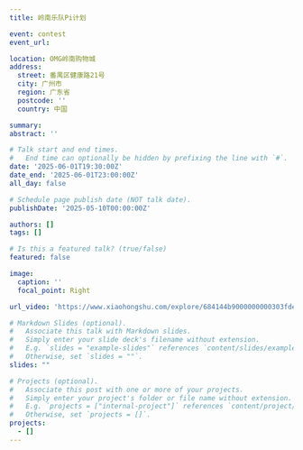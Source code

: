 ```yaml
---
title: 岭南乐队Pi计划

event: contest
event_url: 

location: OMG岭南购物城
address:
  street: 番禺区健康路21号
  city: 广州市
  region: 广东省
  postcode: ''
  country: 中国

summary: 
abstract: ''

# Talk start and end times.
#   End time can optionally be hidden by prefixing the line with `#`.
date: '2025-06-01T19:30:00Z'
date_end: '2025-06-01T23:00:00Z'
all_day: false

# Schedule page publish date (NOT talk date).
publishDate: '2025-05-10T00:00:00Z'

authors: []
tags: []

# Is this a featured talk? (true/false)
featured: false

image:
  caption: ''
  focal_point: Right

url_video: 'https://www.xiaohongshu.com/explore/684144b9000000000303fde9?app_platform=android&ignoreEngage=true&app_version=8.85.1&share_from_user_hidden=true&xsec_source=app_share&type=video&xsec_token=CBgiv6iXD2KlKDyuzUpHUWgb5Zgl_ZUpmBNZNwmMq7JJc=&author_share=1&xhsshare=WeixinSession&shareRedId=N0w5RkhHRkA2NzUyOTgwNjY0OTc2O0tM&apptime=1749144543&share_id=27908273374c4db3906fc6bdcf3f832a&share_channel=wechat'

# Markdown Slides (optional).
#   Associate this talk with Markdown slides.
#   Simply enter your slide deck's filename without extension.
#   E.g. `slides = "example-slides"` references `content/slides/example-slides.md`.
#   Otherwise, set `slides = ""`.
slides: ""

# Projects (optional).
#   Associate this post with one or more of your projects.
#   Simply enter your project's folder or file name without extension.
#   E.g. `projects = ["internal-project"]` references `content/project/deep-learning/index.md`.
#   Otherwise, set `projects = []`.
projects:
  - []
---
```

